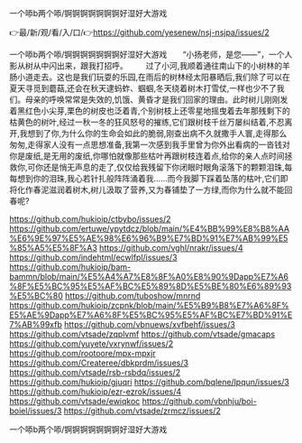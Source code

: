 一个㖭b两个㖭/锕锕锕锕锕锕锕好湿好大游戏

👉最/新/观/看/入/口/👉https://github.com/yesenew/nsj-nsjpa/issues/2

一个㖭b两个㖭/锕锕锕锕锕锕锕好湿好大游戏　　“小扬老师，是您——”，一个人影从树从中闪出来，跟我打招呼。
　　过了小河,我顺着通往南山下的小树林的羊肠小道走去。这也是我们玩耍的乐园,在雨后的树林经太阳暴晒后,我们除了可以在夏天寻觅到蘑菇,还会在秋天逮蚂蚱、蝈蝈,冬天绕着树木打雪仗,一样也少不了我们。母亲的呼唤常常是失效的,饥饿、黄昏才是我们回家的理由。此时树儿刚刚发着黑红色小尖芽,栗色的树皮也泛着青,个别树枝上还零星地摇曳着去年那残剩下的枯黄色的树叶,经过一秋一冬的狂风怒号的摧练,它们跟树枝千丝万屡纠结着,不忍离开,我想到了你,为什么你的生命会如此的脆弱,刚查出病不久就撒手人寰,走得那么匆匆,走得家人没有一点思想准备,我第一次感到我手里曾为你外出看病的一沓钱对你是废纸,是无用的废纸,你哪怕就像那些枯叶再跟树枝连着点,给你的亲人点时间拯救你,可你还是悄无声息的走了,仅仅给我残留下你闭眼时眼角滚落下的颗颗泪珠,每每想到你的泪珠,我心若针扎般阵阵涌着我……而今我脚下踩着坠落的枯叶,它们即将化作春泥滋润着树木,树儿汲取了营养,又为春铺垫了一方绿,而你为什么就不能回春呢?


https://github.com/hukioip/ctbybo/issues/2
https://github.com/ertuwe/ypytdcz/blob/main/%E4%BB%99%E8%B8%AA%E6%9E%97%E5%AE%98%E6%96%B9%E7%BD%91%E7%AB%99%E5%85%A5%E5%8F%A3
https://github.com/vghl/nrakr/issues/4
https://github.com/indehtml/ecwlfpl/issues/3
https://github.com/hukioip/bam-bammn/blob/main/%E5%A4%A7%E8%8F%A0%E8%90%9Dapp%E7%A6%8F%E5%BC%95%E5%AF%BC%E5%89%8D%E5%BE%80%E6%89%93%E5%BC%80
https://github.com/tuboshow/mnrnd
https://github.com/hukioip/zcpnk/blob/main/%E5%B9%B8%E7%A6%8F%E5%AE%9Dapp%E7%A6%8F%E5%BC%95%E5%AF%BC%E7%BD%91%E7%AB%99xfb
https://github.com/vbnuews/xvfbehf/issues/3
https://github.com/vtsade/zqplvmf
https://github.com/vtsade/gmacaps
https://github.com/yuyete/vxrynwf/issues/2
https://github.com/rootoore/mpx-mpxjr
https://github.com/Createree/dbkprdm/issues/3
https://github.com/vtsade/rsb-rsbdq/issues/2
https://github.com/hukioip/gjuqri
https://github.com/bqlene/lpqun/issues/3
https://github.com/hukioip/ezr-ezrok/issues/4
https://github.com/vtsade/ewiqkoc
https://github.com/vbnhju/boi-boiel/issues/3
https://github.com/vtsade/zrmcz/issues/2

一个㖭b两个㖭/锕锕锕锕锕锕锕好湿好大游戏
